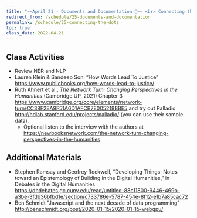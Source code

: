 ```yaml
---
title: "~~April 21 - Documents and Documentation 📑~~ <br> Connecting the Dots 🧩"
redirect_from: /schedule/25-documents-and-documentation
permalink: /schedule/25-connecting-the-dots
toc: true
class_date: 2022-04-21
---
```


## Class Activities

- Review NER and NLP
- Lauren Klein & Sandeep Soni “How Words Lead To Justice”  <https://www.publicbooks.org/how-words-lead-to-justice/>
- Ruth Ahnert et al., *The Network Turn: Changing Perspectives in the Humanities* (Cambridge UP, 2021) Chapter 3 <https://www.cambridge.org/core/elements/network-turn/CC38F2EA9F51A6D1AFCB7E005218BBE5> and try out Palladio <http://hdlab.stanford.edu/projects/palladio/> (you can use their sample data).
  - Optional listen to the interview with the authors at <https://newbooksnetwork.com/the-network-turn-changing-perspectives-in-the-humanities>

## Additional Materials

- Stephen Ramsay and Geofrey Rockwell, “Developing Things: Notes toward an Epistemology of Building in the Digital Humanities,” in Debates in the Digital Humanities <https://dhdebates.gc.cuny.edu/read/untitled-88c11800-9446-469b-a3be-3fdb36bfbd1e/section/c733786e-5787-454e-8f12-e1b7a85cac72>
- Ben Schmidt "Javascript and the next decade of data programming" <http://benschmidt.org/post/2020-01-15/2020-01-15-webgpu/>
